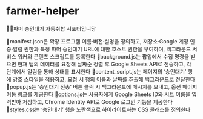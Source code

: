 # farmer-helper
👩‍🌾파머 승인대기 자동취합 서포터입니당

🔹manifest.json은 확장 프로그램 이름·버전·설명을 정의하고, 저장소·Google 계정 인증·알림 권한과 특정 파머 승인대기 URL에 대한 호스트 권한을 부여하며, 백그라운드 서비스 워커와 콘텐츠 스크립트를 등록한다
🔹background.js는 팝업에서 수집 명령을 받으면 현재 탭의 데이터를 요청해 날짜순 정렬 후 Google Sheets API로 전송하고, 각 단계에서 알림을 통해 상태를 표시한다
🔹content_script.js는 페이지의 ‘승인대기’ 행에 강조 스타일을 적용하고, 요청 시 행의 이름과 날짜를 추출해 백그라운드로 전달한다
🔹popup.js는 ‘승인대기 전송’ 버튼 클릭 시 백그라운드에 메시지를 보내고, 옵션 페이지 이동 링크를 제공한다
🔹options.js는 사용자에게 Google Sheets ID와 시트 이름을 입력받아 저장하고, Chrome Identity API로 Google 로그인 기능을 제공한다
🔹styles.css는 ‘승인대기’ 행을 노란색으로 하이라이트하는 CSS 클래스를 정의한다
